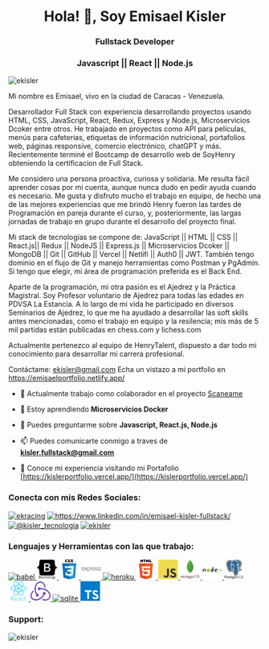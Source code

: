 <h1 align="center">Hola! 👋, Soy Emisael Kisler</h1>
<h3 align="center">Fullstack Developer</h3>
<h3 align="center">Javascript || React || Node.js</h3>

<p align="left"> <img src="https://komarev.com/ghpvc/?username=ekisler&label=Profile%20views&color=0e75b6&style=flat" alt="ekisler" /> </p>

Mi nombre es Emisael, vivo en la ciudad de Caracas - Venezuela.

 Desarrollador Full Stack con experiencia desarrollando proyectos usando HTML, CSS, JavaScript, React, Redux, Express y Node.js, Microservicios Dcoker entre otros. He trabajado en proyectos como API para películas, menús para cafeterías, etiquetas de información nutricional, portafolios web, páginas responsive, comercio electrónico, chatGPT y más.
Recientemente terminé el Bootcamp de desarrollo web de SoyHenry obteniendo la certificacion de Full Stack.

Me considero una persona proactiva, curiosa y solidaria. Me resulta fácil aprender cosas por mi cuenta, aunque nunca dudo en pedir ayuda cuando es necesario.
Me gusta y disfruto mucho el trabajo en equipo, de hecho una de las mejores experiencias que me brindó Henry fueron las tardes de Programación en pareja durante el curso, y, posteriormente, las largas jornadas de trabajo en grupo durante el desarrollo del proyecto final.

Mi stack de tecnologías se compone de: JavaScript || HTML || CSS || React.js|| Redux || NodeJS || Express.js || Microservicios Dcoker || MongoDB || Git || GitHub || Vercel || Netlifi || Auth0 || JWT. También tengo dominio en el flujo de Git y manejo herramientas como Postman y PgAdmin. Si tengo que elegir, mi área de programación preferida es el Back End.

Aparte de la programación, mi otra pasión es el Ajedrez y la Práctica Magistral. Soy Profesor voluntario de Ajedrez para todas las edades en PDVSA La Estancia. A lo largo de mi vida he participado en diversos Seminarios de Ajedrez, lo que me ha ayudado a desarrollar las soft skills antes mencionadas, como el trabajo en equipo y la resilencia; mis más de 5 mil partidas están publicadas en chess.com y lichess.com

Actualmente pertenezco al equipo de HenryTalent, dispuesto a dar todo mi conocimiento para desarrollar mi carrera profesional.

Contáctame: ekisler@gmail.com
Echa un vistazo a mi portfolio en https://emisaelportfolio.netlify.app/

- 🔭 Actualmente trabajo como colaborador en el proyecto [Scaneame](https://github.com/ekisler/scanneame)

- 🌱 Estoy aprendiendo **Microservicios Docker**

- 💬 Puedes preguntarme sobre **Javascript, React.js, Node.js**

- 📫 Puedes comunicarte conmigo a traves de **kisler.fullstack@gmail.com**

- 📄 Conoce mi experiencia visitando mi Portafolio [https://kislerportfolio.vercel.app/](https://kislerportfolio.vercel.app/)

<h3 align="left">Conecta con mis Redes Sociales:</h3>
<p align="left">
<a href="https://twitter.com/ekracing" target="blank"><img align="center" src="https://raw.githubusercontent.com/rahuldkjain/github-profile-readme-generator/master/src/images/icons/Social/twitter.svg" alt="ekracing" height="30" width="40" /></a>
<a href="https://www.linkedin.com/in/emisael-kisler-fullstack/" target="blank"><img align="center" src="https://raw.githubusercontent.com/rahuldkjain/github-profile-readme-generator/master/src/images/icons/Social/linked-in-alt.svg" alt="https://www.linkedin.com/in/emisael-kisler-fullstack/" height="30" width="40" /></a>
<a href="https://instagram.com/@kisler_tecnologia" target="blank"><img align="center" src="https://raw.githubusercontent.com/rahuldkjain/github-profile-readme-generator/master/src/images/icons/Social/instagram.svg" alt="@kisler_tecnologia" height="30" width="40" /></a>
<a href="https://www.hackerrank.com/ekisler" target="blank"><img align="center" src="https://raw.githubusercontent.com/rahuldkjain/github-profile-readme-generator/master/src/images/icons/Social/hackerrank.svg" alt="ekisler" height="30" width="40" /></a>
</p>

<h3 align="left">Lenguajes y Herramientas con las que trabajo:</h3>
<p align="left"> <a href="https://babeljs.io/" target="_blank" rel="noreferrer"> <img src="https://www.vectorlogo.zone/logos/babeljs/babeljs-icon.svg" alt="babel" width="40" height="40"/> </a> <a href="https://getbootstrap.com" target="_blank" rel="noreferrer"> <img src="https://raw.githubusercontent.com/devicons/devicon/master/icons/bootstrap/bootstrap-plain-wordmark.svg" alt="bootstrap" width="40" height="40"/> </a> <a href="https://www.w3schools.com/css/" target="_blank" rel="noreferrer"> <img src="https://raw.githubusercontent.com/devicons/devicon/master/icons/css3/css3-original-wordmark.svg" alt="css3" width="40" height="40"/> </a> <a href="https://expressjs.com" target="_blank" rel="noreferrer"> <img src="https://raw.githubusercontent.com/devicons/devicon/master/icons/express/express-original-wordmark.svg" alt="express" width="40" height="40"/> </a> <a href="https://heroku.com" target="_blank" rel="noreferrer"> <img src="https://www.vectorlogo.zone/logos/heroku/heroku-icon.svg" alt="heroku" width="40" height="40"/> </a> <a href="https://www.w3.org/html/" target="_blank" rel="noreferrer"> <img src="https://raw.githubusercontent.com/devicons/devicon/master/icons/html5/html5-original-wordmark.svg" alt="html5" width="40" height="40"/> </a> <a href="https://developer.mozilla.org/en-US/docs/Web/JavaScript" target="_blank" rel="noreferrer"> <img src="https://raw.githubusercontent.com/devicons/devicon/master/icons/javascript/javascript-original.svg" alt="javascript" width="40" height="40"/> </a> <a href="https://www.mongodb.com/" target="_blank" rel="noreferrer"> <img src="https://raw.githubusercontent.com/devicons/devicon/master/icons/mongodb/mongodb-original-wordmark.svg" alt="mongodb" width="40" height="40"/> </a> <a href="https://nodejs.org" target="_blank" rel="noreferrer"> <img src="https://raw.githubusercontent.com/devicons/devicon/master/icons/nodejs/nodejs-original-wordmark.svg" alt="nodejs" width="40" height="40"/> </a> <a href="https://www.postgresql.org" target="_blank" rel="noreferrer"> <img src="https://raw.githubusercontent.com/devicons/devicon/master/icons/postgresql/postgresql-original-wordmark.svg" alt="postgresql" width="40" height="40"/> </a> <a href="https://reactjs.org/" target="_blank" rel="noreferrer"> <img src="https://raw.githubusercontent.com/devicons/devicon/master/icons/react/react-original-wordmark.svg" alt="react" width="40" height="40"/> </a> <a href="https://redux.js.org" target="_blank" rel="noreferrer"> <img src="https://raw.githubusercontent.com/devicons/devicon/master/icons/redux/redux-original.svg" alt="redux" width="40" height="40"/> </a> <a href="https://www.sqlite.org/" target="_blank" rel="noreferrer"> <img src="https://www.vectorlogo.zone/logos/sqlite/sqlite-icon.svg" alt="sqlite" width="40" height="40"/> </a> <a href="https://www.typescriptlang.org/" target="_blank" rel="noreferrer"> <img src="https://raw.githubusercontent.com/devicons/devicon/master/icons/typescript/typescript-original.svg" alt="typescript" width="40" height="40"/> </a> </p>

<h3 align="left">Support:</h3>
<p><a href="https://www.buymeacoffee.com/ekisler"> <img align="left" src="https://cdn.buymeacoffee.com/buttons/v2/default-yellow.png" height="50" width="210" alt="ekisler" /></a></p><br><br>
